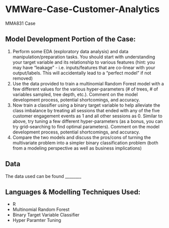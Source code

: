 # VMWare-Case-Customer-Analytics
MMA831 Case
## Model Development Portion of the Case:
1. Perform some EDA (exploratory data analysis) and data manipulation/preparation tasks. You should start with understanding your target variable and its relationship to
various features (hint: you may have “leakage” - i.e. inputs/features that are co-linear with your output/labels. This will accidentally lead to a “perfect model” if not removed)
2. Use the data provided to train a multinomial Random Forest model with a few different values for the various hyper-parameters (# of trees, # of variables sampled, tree depth, etc.). Comment on the model development process, potential shortcomings, and accuracy.
3. Now train a classifier using a binary target variable to help alleviate the class imbalance by treating all sessions that ended with any of the five customer
engagement events as 1 and all other sessions as 0. Similar to above, try tuning a few different hyper-parameters (as a bonus, you can try grid-searching to find optimal
parameters). Comment on the model development process, potential shortcomings, and accuracy.
4. Compare the two models and discuss the pros/cons of turning the multivariate problem into a simpler binary classification problem (both from a modeling perspective as well as business implications)

## Data
The data used can be found ________

## Languages & Modelling Techniques Used:
- R
- Multinomial Random Forest
- Binary Target Variable Classifier
- Hyper Paramter Tuning
